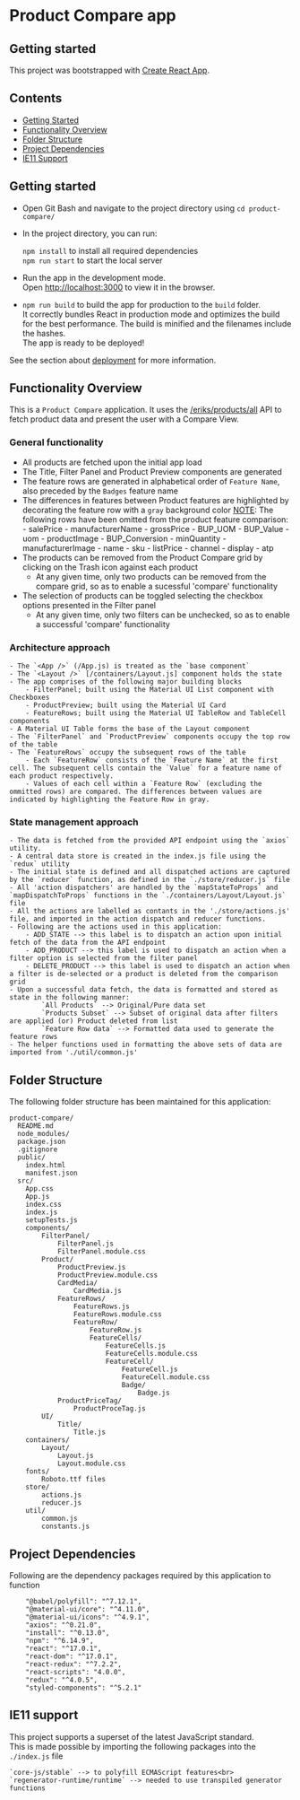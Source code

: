 # Product Compare app

## Getting started
This project was bootstrapped with [Create React App](https://github.com/facebook/create-react-app).

## Contents
- [Getting Started](#getting-started)
- [Functionality Overview](#functionality-overview)
- [Folder Structure](#folder-structure)
- [Project Dependencies](#project-dependencies)
- [IE11 Support](#ie11-support)


## Getting started

- Open Git Bash and navigate to the project directory using `cd product-compare/`

- In the project directory, you can run:

    `npm install` to install all required dependencies<br>
    `npm run start` to start the local server


- Run the app in the development mode.\
    Open [http://localhost:3000](http://localhost:3000) to view it in the browser.

- `npm run build` to build the app for production to the `build` folder.\
    It correctly bundles React in production mode and optimizes the build for the best performance.
    The build is minified and the filenames include the hashes.\
    The app is ready to be deployed!

See the section about [deployment](https://facebook.github.io/create-react-app/docs/deployment) for more information.

## Functionality Overview

This is a `Product Compare` application.
It uses the [/eriks/products/all](https://5f993a3050d84900163b845a.mockapi.io/eriks/products/all) API to fetch product data and present the user with a Compare View.


### General functionality
- All products are fetched upon the initial app load
- The Title, Filter Panel and Product Preview components are generated
- The feature rows are generated in alphabetical order of `Feature Name`, also preceded by the `Badges` feature name
- The differences in features between Product features are highlighted by decorating the feature row with a `gray` background color
    <u>NOTE</u>: The following rows have been omitted from the product feature comparison:
        - salePrice
        - manufacturerName
        - grossPrice
        - BUP_UOM
        - BUP_Value
        - uom
        - productImage
        - BUP_Conversion
        - minQuantity
        - manufacturerImage
        - name
        - sku
        - listPrice
        - channel
        - display
        - atp
- The products can be removed from the Product Compare grid by clicking on the Trash icon against each product
    - At any given time, only two products can be removed from the compare grid, so as to enable a sucessful 'compare' functionality
- The selection of products can be toggled selecting the checkbox options presented in the Filter panel
    - At any given time, only two filters can be unchecked, so as to enable a successful 'compare' functionality


### Architecture approach

    - The `<App />` (/App.js) is treated as the `base component`
    - The `<Layout />` [/containers/Layout.js] component holds the state
    - The app comprises of the following major building blocks
        - FilterPanel; built using the Material UI List component with Checkboxes
        - ProductPreview; built using the Material UI Card
        - FeatureRows; built using the Material UI TableRow and TableCell components
    - A Material UI Table forms the base of the Layout component
    - The `FilterPanel` and `ProductPreview` components occupy the top row of the table
    - The `FeatureRows` occupy the subsequent rows of the table
        - Each `FeatureRow` consists of the `Feature Name` at the first cell. The subsequent cells contain the `Value` for a feature name of each product respectively.
        - Values of each cell within a `Feature Row` (excluding the ommitted rows) are compared. The differences between values are indicated by highlighting the Feature Row in gray.



### State management approach
    
    - The data is fetched from the provided API endpoint using the `axios` utility.
    - A central data store is created in the index.js file using the `redux` utility
    - The initial state is defined and all dispatched actions are captured by the `reducer` function, as defined in the `./store/reducer.js` file
    - All 'action dispatchers' are handled by the `mapStateToProps` and `mapDispatchToProps` functions in the `./containers/Layout/Layout.js` file
    - All the actions are labelled as contants in the './store/actions.js' file, and imported in the action dispatch and reducer functions.
    - Following are the actions used in this application:
        - ADD_STATE --> this label is to dispatch an action upon initial fetch of the data from the API endpoint
        - ADD_PRODUCT --> this label is used to dispatch an action when a filter option is selected from the filter panel
        - DELETE_PRODUCT --> this label is used to dispatch an action when a filter is de-selected or a product is deleted from the comparison grid
    - Upon a successful data fetch, the data is formatted and stored as state in the following manner:
            `All Products` --> Original/Pure data set
            `Products Subset` --> Subset of original data after filters are applied (or) Product deleted from list
            `Feature Row data` --> Formatted data used to generate the feature rows
    - The helper functions used in formatting the above sets of data are imported from './util/common.js'



## Folder Structure

The following folder structure has been maintained for this application:

```
product-compare/
  README.md
  node_modules/
  package.json
  .gitignore
  public/
    index.html
    manifest.json
  src/
    App.css
    App.js
    index.css
    index.js
    setupTests.js
    components/
        FilterPanel/
            FilterPanel.js
            FilterPanel.module.css
        Product/
            ProductPreview.js
            ProductPreview.module.css
            CardMedia/
                CardMedia.js
            FeatureRows/
                FeatureRows.js
                FeatureRows.module.css
                FeatureRow/
                    FeatureRow.js
                    FeatureCells/
                        FeatureCells.js
                        FeatureCells.module.css
                        FeatureCell/
                            FeatureCell.js
                            FeatureCell.module.css
                            Badge/
                                Badge.js
            ProductPriceTag/
                ProductProceTag.js
        UI/
            Title/
                Title.js
    containers/
        Layout/
            Layout.js
            Layout.module.css
    fonts/
        Roboto.ttf files
    store/
        actions.js
        reducer.js
    util/
        common.js
        constants.js
```


## Project Dependencies
Following are the dependency packages required by this application to function

```
    "@babel/polyfill": "^7.12.1",
    "@material-ui/core": "^4.11.0",
    "@material-ui/icons": "^4.9.1",
    "axios": "^0.21.0",
    "install": "^0.13.0",
    "npm": "^6.14.9",
    "react": "^17.0.1",
    "react-dom": "^17.0.1",
    "react-redux": "^7.2.2",
    "react-scripts": "4.0.0",
    "redux": "^4.0.5",
    "styled-components": "^5.2.1"
```


## IE11 support

This project supports a superset of the latest JavaScript standard.<br>
This is made possible by importing the following packages into the `./index.js` file<br>

    `core-js/stable` --> to polyfill ECMAScript features<br>
    `regenerator-runtime/runtime` --> needed to use transpiled generator functions

